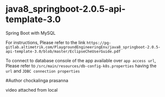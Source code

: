 # java8_springboot-2.0.5-api-template-3.0

Spring Boot with MySQL

For instructions, Please refer to the link `https://pg-gitlab.altimetrik.com/PlaygroundEngineeringEnv/java8_springboot-2.0.5-api-template-3.0/blob/master/EclipseCheUserGuide.pdf`

To connect to database console of the app available over `app access url`, Please refer to `/src/main/resources/db-config-k8s.properties` having the `url` and `JDBC connection properties`

#Author
chockalinga prasanna

video attached from local
